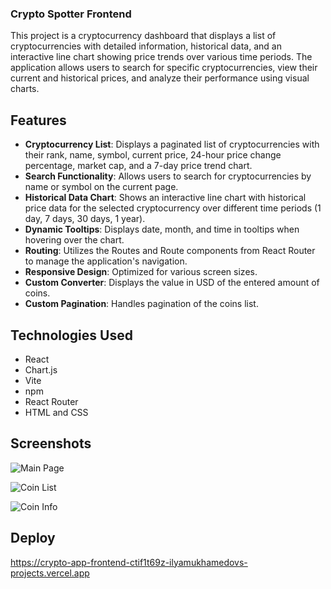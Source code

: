 ### Crypto Spotter Frontend

This project is a cryptocurrency dashboard that displays a list of cryptocurrencies with detailed information, historical data, and an interactive line chart showing price trends over various time periods. The application allows users to search for specific cryptocurrencies, view their current and historical prices, and analyze their performance using visual charts.

## Features

- **Cryptocurrency List**: Displays a paginated list of cryptocurrencies with their rank, name, symbol, current price, 24-hour price change percentage, market cap, and a 7-day price trend chart.
- **Search Functionality**: Allows users to search for cryptocurrencies by name or symbol on the current page.
- **Historical Data Chart**: Shows an interactive line chart with historical price data for the selected cryptocurrency over different time periods (1 day, 7 days, 30 days, 1 year).
- **Dynamic Tooltips**: Displays date, month, and time in tooltips when hovering over the chart.
- **Routing**: Utilizes the Routes and Route components from React Router to manage the application's navigation.
- **Responsive Design**: Optimized for various screen sizes.
- **Custom Converter**: Displays the value in USD of the entered amount of coins.
- **Custom Pagination**: Handles pagination of the coins list.

## Technologies Used

- React
- Chart.js
- Vite
- npm
- React Router
- HTML and CSS


## Screenshots

![Main Page](https://github.com/ilyamukhamedov/crypto-app-frontend/blob/main/src/images/mainPage.png)

![Coin List](https://github.com/ilyamukhamedov/crypto-app-frontend/blob/main/src/images/coinList.png)

![Coin Info](https://github.com/ilyamukhamedov/crypto-app-frontend/blob/main/src/images/coinInfo.png)

## Deploy

https://crypto-app-frontend-ctif1t69z-ilyamukhamedovs-projects.vercel.app

